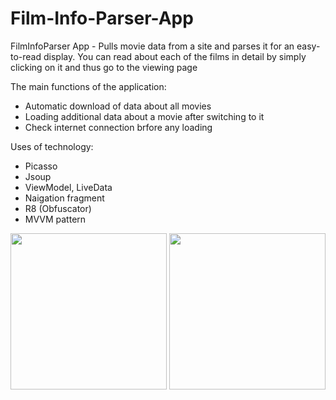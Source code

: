 # Film-Info-Parser-App

FilmInfoParser App - Pulls movie data from a site and parses it for an easy-to-read display.
You can read about each of the films in detail by simply clicking on it and thus go to the viewing page

The main functions of the application:
- Automatic download of data about all movies
- Loading additional data about a movie after switching to it
- Check internet connection brfore any loading

Uses of technology:
- Picasso 
- Jsoup
- ViewModel, LiveData
- Naigation fragment
- R8 (Obfuscator)
- MVVM pattern

 <img src="https://user-images.githubusercontent.com/52855607/208398360-4e2ff01d-2c5f-4124-985b-c1f6a593ef8c.png" width="250"> <img src="https://user-images.githubusercontent.com/52855607/208398364-6c86e09a-7b6f-4767-8722-5c1cce982374.png" width="250">

